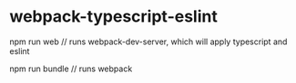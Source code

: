 # webpack-typescript-eslint


npm run web // runs webpack-dev-server, which will apply typescript and eslint

npm run bundle // runs webpack 

 